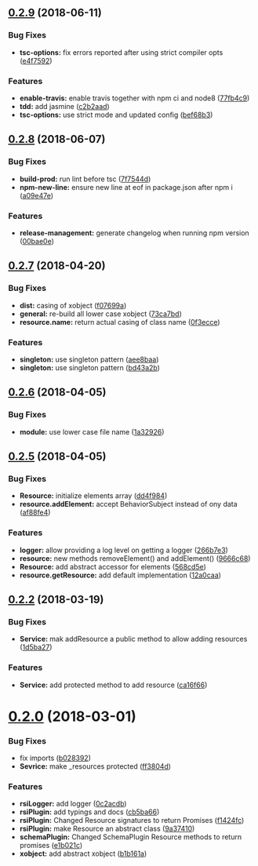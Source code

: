 <a name="0.2.9"></a>
## [0.2.9](https://github.com/wzr1337/rsi.core/compare/0.2.8...0.2.9) (2018-06-11)


### Bug Fixes

* **tsc-options:** fix errors reported after using strict compiler opts ([e4f7592](https://github.com/wzr1337/rsi.core/commit/e4f7592))


### Features

* **enable-travis:** enable travis together with npm ci and node8 ([77fb4c9](https://github.com/wzr1337/rsi.core/commit/77fb4c9))
* **tdd:** add jasmine ([c2b2aad](https://github.com/wzr1337/rsi.core/commit/c2b2aad))
* **tsc-options:** use strict mode and updated config ([bef68b3](https://github.com/wzr1337/rsi.core/commit/bef68b3))



<a name="0.2.8"></a>
## [0.2.8](https://github.com/wzr1337/rsi.core/compare/0.2.7...0.2.8) (2018-06-07)


### Bug Fixes

* **build-prod:** run lint before tsc ([7f7544d](https://github.com/wzr1337/rsi.core/commit/7f7544d))
* **npm-new-line:** ensure new line at eof in package.json after npm i ([a09e47e](https://github.com/wzr1337/rsi.core/commit/a09e47e))


### Features

* **release-management:** generate changelog when running npm version ([00bae0e](https://github.com/wzr1337/rsi.core/commit/00bae0e))



<a name="0.2.7"></a>
## [0.2.7](https://github.com/wzr1337/rsi.core/compare/0.2.6...0.2.7) (2018-04-20)


### Bug Fixes

* **dist:** casing of xobject ([f07699a](https://github.com/wzr1337/rsi.core/commit/f07699a))
* **general:** re-build all lower case xobject ([73ca7bd](https://github.com/wzr1337/rsi.core/commit/73ca7bd))
* **resource.name:** return actual casing of class name ([0f3ecce](https://github.com/wzr1337/rsi.core/commit/0f3ecce))


### Features

* **singleton:** use singleton pattern ([aee8baa](https://github.com/wzr1337/rsi.core/commit/aee8baa))
* **singleton:** use singleton pattern ([bd43a2b](https://github.com/wzr1337/rsi.core/commit/bd43a2b))



<a name="0.2.6"></a>
## [0.2.6](https://github.com/wzr1337/rsi.core/compare/0.2.5...0.2.6) (2018-04-05)


### Bug Fixes

* **module:** use lower case file name ([1a32926](https://github.com/wzr1337/rsi.core/commit/1a32926))



<a name="0.2.5"></a>
## [0.2.5](https://github.com/wzr1337/rsi.core/compare/0.2.4...0.2.5) (2018-04-05)


### Bug Fixes

* **Resource:** initialize elements array ([dd4f984](https://github.com/wzr1337/rsi.core/commit/dd4f984))
* **resource.addElement:** accept BehaviorSubject<IElement> instead of ony data ([af88fe4](https://github.com/wzr1337/rsi.core/commit/af88fe4))


### Features

* **logger:** allow providing a log level on getting a logger ([266b7e3](https://github.com/wzr1337/rsi.core/commit/266b7e3))
* **resource:** new methods removeElement() and addElement() ([9666c68](https://github.com/wzr1337/rsi.core/commit/9666c68))
* **Resource:** add abstract accessor for elements ([568cd5e](https://github.com/wzr1337/rsi.core/commit/568cd5e))
* **resource.getResource:** add default implementation ([12a0caa](https://github.com/wzr1337/rsi.core/commit/12a0caa))



<a name="0.2.2"></a>
## [0.2.2](https://github.com/wzr1337/rsi.core/compare/0.2.0...0.2.2) (2018-03-19)


### Bug Fixes

* **Service:** mak addResource  a public method to allow adding resources ([1d5ba27](https://github.com/wzr1337/rsi.core/commit/1d5ba27))


### Features

* **Service:** add protected method to add resource ([ca16f66](https://github.com/wzr1337/rsi.core/commit/ca16f66))



<a name="0.2.0"></a>
# [0.2.0](https://github.com/wzr1337/rsi.core/compare/0c2acdb...0.2.0) (2018-03-01)


### Bug Fixes

* fix imports ([b028392](https://github.com/wzr1337/rsi.core/commit/b028392))
* **Sevrice:** make _resources protected ([ff3804d](https://github.com/wzr1337/rsi.core/commit/ff3804d))


### Features

* **rsiLogger:** add logger ([0c2acdb](https://github.com/wzr1337/rsi.core/commit/0c2acdb))
* **rsiPlugin:** add typings and docs ([cb5ba66](https://github.com/wzr1337/rsi.core/commit/cb5ba66))
* **rsiPlugin:** Changed Resource signatures to return Promises ([f1424fc](https://github.com/wzr1337/rsi.core/commit/f1424fc))
* **rsiPlugin:** make Resource an abstract class ([9a37410](https://github.com/wzr1337/rsi.core/commit/9a37410))
* **schemaPlugin:** Changed SchemaPlugin Resource methods to return promises ([e1b021c](https://github.com/wzr1337/rsi.core/commit/e1b021c))
* **xobject:** add abstract xobject ([b1b161a](https://github.com/wzr1337/rsi.core/commit/b1b161a))



